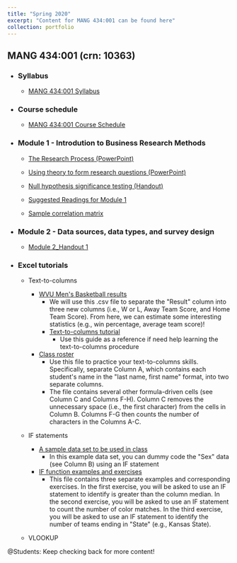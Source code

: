 ```yaml
---
title: "Spring 2020"
excerpt: "Content for MANG 434:001 can be found here"
collection: portfolio
---
```


## MANG 434:001 (crn: 10363) 

* ### Syllabus
   * <a href="http://jamiefield.github.io/files/MANG_434_Spring2020_10363.docx?dl=0">MANG 434:001 Syllabus</a>
 
* ### Course schedule
   * <a href="http://jamiefield.github.io/files/MANG_434_Spring2020_courseCalendar.docx?dl=0">MANG 434:001 Course Schedule</a>
   
* ### Module 1 - Introdution to Business Research Methods
   * <a href="http://jamiefield.github.io/files/The Research Process.pdf?dl=0">The Research Process (PowerPoint)</a>
   * <a href="http://jamiefield.github.io/files/Using theory to form research questions.pdf?dl=0">Using theory to form research questions (PowerPoint)</a>
   * <a href="http://jamiefield.github.io/files/NHST.pdf?dl=0">Null hypothesis significance testing (Handout)</a>
   * <a href="http://jamiefield.github.io/files/Suggested Readings for Module 1_spring2020.zip?dl=0">Suggested Readings for Module 1</a>
   
   * <a href="http://jamiefield.github.io/files/sample_correlation_matrix.png?dl=0">Sample correlation matrix</a>
  

* ### Module 2 - Data sources, data types, and survey design
   * <a href="http://jamiefield.github.io/files/M2_Handout_Not_Filled_In.docx?dl=0">Module 2_Handout 1</a>
   
 * ### Excel tutorials
     * Text-to-columns
        * <a href="http://jamiefield.github.io/files/wvuMBBall_results.xlsx?dl=0">WVU Men's Basketball results</a>
           * We will use this .csv file to separate the "Result" column into three new columns (i.e., W or L, Away Team Score, and Home Team Score). From here, we can estimate some interesting statistics (e.g., win percentage, average team score)!
           * <a href="http://jamiefield.github.io/files/Text to Columns Tutorial.docx?dl=0">Text-to-columns tutorial</a>
               * Use this guide as a reference if need help learning the text-to-columns procedure
         * <a href="http://jamiefield.github.io/files/Text-to-columns.xlsx?dl=0">Class roster</a>
            * Use this file to practice your text-to-columns skills. Specifically, separate Column A, which contains each student's name in the "last name, first name" format, into two separate columns. 
            * The file contains several other formula-driven cells (see Column C and Columns F-H). Column C removes the unnecessary space (i.e., the first character) from the cells in Column B. Columns F-G then counts the number of characters in the Columns A-C.
 
   * IF statements 
      * <a href="http://jamiefield.github.io/files/sampleData.csv?dl=0">A sample data set to be used in class</a>
         * In this example data set, you can dummy code the "Sex" data (see Column B) using an IF statement
      * <a href="http://jamiefield.github.io/files/IF_function_II.xlsx?dl=0">IF function examples and exercises</a>
         * This file contains three separate examples and corresponding exercises. In the first exercise, you will be asked to use an IF statement to identify is greater than the column median. In the second exercise, you will be asked to use an IF statement to count the number of color matches. In the third exercise, you will be asked to use an IF statement to identify the number of teams ending in "State" (e.g., Kansas State).

   * VLOOKUP

      

   


@Students: Keep checking back for more content!
